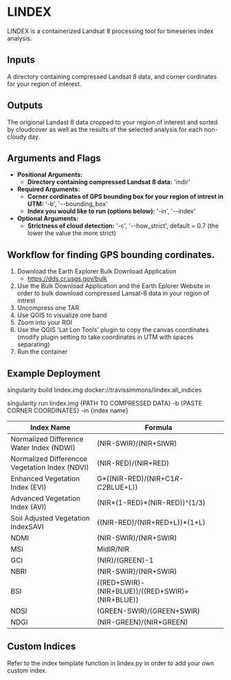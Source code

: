 # LINDEX

LINDEX is a containerized Landsat 8 processing tool for timeseries index analysis.

## Inputs

A directory containing compressed Landsat 8 data, and corner cordinates for your region of interest.


## Outputs

The origional Landast 8 data cropped to your region of interest and sorted by cloudcover as well as the results of the selected analysis for each non-cloudy day.

## Arguments and Flags
* **Positional Arguments:**
    * **Directory containing compressed Landsat 8 data:** 'indir'
* **Required Arguments:**
    * **Corner cordinates of GPS bounding box for your region of intrest in UTM:** '-b', '--bounding_box'
    * **Index you would like to run (options below):** '-in', '--index'
* **Optional Arguments:**
    * **Strictness of cloud detection:** '-c', '--how_strict', default = 0.7 (the lower the value the more strict)

## Workflow for finding GPS bounding cordinates.

1. Download the Earth Explorer Bulk Download Application 
    * https://dds.cr.usgs.gov/bulk
2. Use the Bulk Download Application and the Earth Eplorer Website in order to bulk download compressed Lansat-8 data in your region of intrest
3. Uncompress one TAR
4. Use QGIS to visualize one band
5. Zoom into your ROI
6. Use the QGIS 'Lat Lon Tools' plugin to copy the canvas coordinates (modify plugin setting to take coordinates in UTM with spaces separating)
7. Run the container

## Example Deployment
singularity build lindex.img docker://travissimmons/lindex:all_indices

singularity run lindex.img {PATH TO COMPRESSED DATA} -b {PASTE CORNER COORDINATES} -in {index name}


| Index Name                                     | Formula                                         | 
|------------------------------------------------|-------------------------------------------------|
| Normalized Difference Water Index (NDWI)       | (NIR-SWIR)/(NIR+SIWR)                           |
| Normalized Differencce Vegetation Index (NDVI) | (NIR-RED)/(NIR+RED)                             |
| Enhanced Vegetation Index (EVI)                | G*((NIR-RED)/(NIR+C1*R-C2*BLUE+L))              |
| Advanced Vegetation Index (AVI)                | (NIR*(1-RED)*(NIR-RED))^(1/3)                   |
| Soil Adjusted Vegetation IndexSAVI             | ((NIR-RED)/(NIR+RED+L))*(1+L)                   |
| NDMI                                           | (NIR-SWIR)/(NIR+SWIR)                           |
| MSI                                            | MidIR/NIR                                       |
| GCI                                            | (NIR)/(GREEN)-1                                 |
| NBRI                                           | (NIR-SWIR)/(NIR+SWIR)                           |
| BSI                                            | ((RED+SWIR)-(NIR+BLUE))/((RED+SWIR)+(NIR+BLUE)) |
| NDSI                                           | (GREEN-SWIR)/(GREEN+SWIR)                       |
| NDGI                                           | (NIR-GREEN)/(NIR+GREEN)                         |


## Custom Indices

Refer to the index template function in lindex.py in order to add your own custom index.